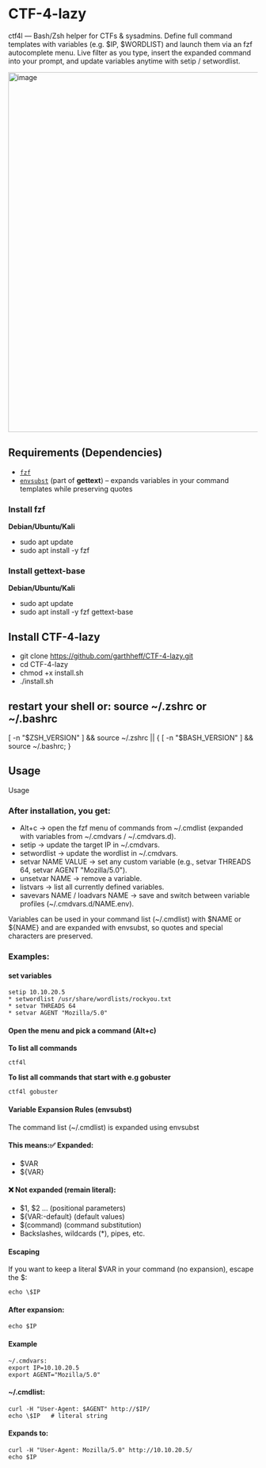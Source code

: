 # CTF-4-lazy
ctf4l — Bash/Zsh helper for CTFs &amp; sysadmins. Define full command templates with variables (e.g. $IP, $WORDLIST) and launch them via an fzf autocomplete menu. Live filter as you type, insert the expanded command into your prompt, and update variables anytime with setip / setwordlist.

<img width="1292" height="726" alt="image" src="https://github.com/user-attachments/assets/da7deaf3-39b9-4861-980f-e10102e6222d" />

## Requirements (Dependencies)
- [`fzf`](https://github.com/junegunn/fzf)
- [`envsubst`](https://www.gnu.org/software/gettext/manual/html_node/envsubst-Invocation.html) (part of **gettext**) – expands variables in your command templates while preserving quotes  

### Install fzf
**Debian/Ubuntu/Kali**
* sudo apt update
* sudo apt install -y fzf

### Install gettext-base
**Debian/Ubuntu/Kali**
* sudo apt update
* sudo apt install -y fzf gettext-base

## Install CTF-4-lazy
* git clone https://github.com/garthheff/CTF-4-lazy.git
* cd CTF-4-lazy
* chmod +x install.sh
* ./install.sh

## restart your shell or: source ~/.zshrc  or ~/.bashrc
[ -n "$ZSH_VERSION" ] && source ~/.zshrc || { [ -n "$BASH_VERSION" ] && source ~/.bashrc; }

## Usage
Usage

### After installation, you get:

* Alt+c → open the fzf menu of commands from ~/.cmdlist (expanded with variables from ~/.cmdvars / ~/.cmdvars.d).
* setip <ip> → update the target IP in ~/.cmdvars.
* setwordlist <path> → update the wordlist in ~/.cmdvars.
* setvar NAME VALUE → set any custom variable (e.g., setvar THREADS 64, setvar AGENT "Mozilla/5.0").
* unsetvar NAME → remove a variable.
* listvars → list all currently defined variables.
* savevars NAME / loadvars NAME → save and switch between variable profiles (~/.cmdvars.d/NAME.env).

Variables can be used in your command list (~/.cmdlist) with $NAME or ${NAME} and are expanded with envsubst, so quotes and special characters are preserved.

### Examples:
#### set variables
```
setip 10.10.20.5
* setwordlist /usr/share/wordlists/rockyou.txt
* setvar THREADS 64
* setvar AGENT "Mozilla/5.0"
```

#### Open the menu and pick a command (Alt+c)

__To list all commands__
```
ctf4l
```
__To list all commands that start with e.g gobuster__
```
ctf4l gobuster
```

#### Variable Expansion Rules (envsubst)

The command list (~/.cmdlist) is expanded using envsubst

#### This means:✅ Expanded:
* $VAR
* ${VAR}

#### ❌ Not expanded (remain literal):
* $1, $2 … (positional parameters)
* ${VAR:-default} (default values)
* $(command) (command substitution)
* Backslashes, wildcards (*), pipes, etc.

#### Escaping
If you want to keep a literal $VAR in your command (no expansion), escape the $:
```
echo \$IP
```

#### After expansion:
```
echo $IP
```

#### Example
```
~/.cmdvars:
export IP=10.10.20.5
export AGENT="Mozilla/5.0"
```

#### ~/.cmdlist:
```
curl -H "User-Agent: $AGENT" http://$IP/
echo \$IP   # literal string
```

#### Expands to:
```
curl -H "User-Agent: Mozilla/5.0" http://10.10.20.5/
echo $IP
```
